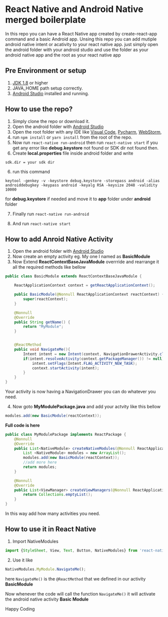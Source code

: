 # React Native and Android Native merged boilerplate

In this repo you can have a React Native app created by create-react-app command and a basic Android app.
Unsing this repo you can add mutiple android native intent or acativity to your react native app. just simply open the android folder with your android studio and use the folder as your android native app and the root as your react native app

## Pre Environment or setup
1. [JDK 1.8](https://www.oracle.com/technetwork/java/javase/downloads/jdk8-downloads-2133151.html) or higher
2. JAVA_HOME path setup correctly.
3. [Android Studio](https://developer.android.com/studio) installed and running.


## How to use the repo?
1. Simply clone the repo or download it.
2. Open the android folder with [Android Studio](https://developer.android.com/studio)
3. Open the root folder with any IDE like 
[Visual Code](https://code.visualstudio.com/), 
[Pycharm](https://www.jetbrains.com/pycharm/), 
[WebStorm](https://www.jetbrains.com/webstorm/),
4. run ```npm install``` or ```yarn install``` from the root of the repo.
5. Now run ```react-native run-android``` then run ```react-native start``` if you get any error like **debug.keystore** not found or SDK dir not found then.
6. Create **local.properties** file inside android folder and write 

```sdk.dir = your sdk dir```


6. run this command 

```keytool -genkey -v -keystore debug.keystore -storepass android -alias androiddebugkey -keypass android -keyalg RSA -keysize 2048 -validity 10000```

for **debug.keystore** if needed and move it to **app** folder under **android** folder

7. Finally run ```react-native run-android```

8. And run ```react-native start```


## How to add Anroid Native Activity
1. Open the android folder with [Android Studio](https://developer.android.com/studio)
2. Now create an empty activity eg. My one I named as **BasicModule**
3. Now Extend **ReactContextBaseJavaModule** overrride and rearrange it all the required methods like bellow
```java
public class BasicModule extends ReactContextBaseJavaModule {

    ReactApplicationContext context = getReactApplicationContext();

    public BasicModule(@Nonnull ReactApplicationContext reactContext) {
        super(reactContext);
    }

    @Nonnull
    @Override
    public String getName() {
        return "MyModule";
    }


    @ReactMethod
    public void NavigateMe(){
        Intent intent = new Intent(context, NavigationDrawerActivity.class);
        if(intent.resolveActivity(context.getPackageManager()) != null){
            intent.setFlags(Intent.FLAG_ACTIVITY_NEW_TASK);
            context.startActivity(intent);
        }
    }
}
```
Your activity is now having a NavigationDrawer you can do whatever you need.

4. Now goto **MyModulePackage.java** and add your actvity like this bellow
```java 
modules.add(new BasicModule(reactContext));
```
**Full code is here**
```java
public class MyModulePackage implements ReactPackage {
    @Nonnull
    @Override
    public List<NativeModule> createNativeModules(@Nonnull ReactApplicationContext reactContext) {
        List <NativeModule> modules = new ArrayList();
        modules.add(new BasicModule(reactContext));
        //add more here
        return modules;
    }

    @Nonnull
    @Override
    public List<ViewManager> createViewManagers(@Nonnull ReactApplicationContext reactContext) {
        return Collections.emptyList();
    }
}
```

In this way add how many activities you need.

## How to use it in React Native
1. Import NativeModules
```javascript 
import {StyleSheet, View, Text, Button, NativeModules} from 'react-native';
```
2. Use it like 
```javascript 
NativeModules.MyModule.NavigateMe();
```
here ```NavigateMe()``` is the ```@ReactMethod``` that we defined in our activity **BasicModule**

Now whenever the code will call the function ```NavigateMe()``` it will activate the android native activity **Basic Module**


Happy Coding



